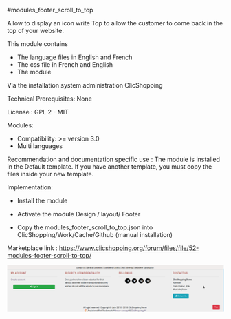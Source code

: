 #modules_footer_scroll_to_top

Allow to display an icon write Top to allow the customer to come back in the top of your website.

This module contains

- The language files in English and French
- The css file in French and English
- The module
  
Via the installation system administration ClicShopping

Technical Prerequisites: None

License : GPL 2 - MIT

Modules:

- Compatibility: >= version 3.0
- Multi languages

Recommendation and documentation specific use :
The module is installed in the Default template.
If you have another template, you must copy the files inside your new template.


Implementation:

- Install the module 
- Activate the module Design / layout/ Footer

- Copy the modules_footer_scroll_to_top.json into ClicShopping/Work/Cache/Github (manual installation)

Marketplace link : https://www.clicshopping.org/forum/files/file/52-modules-footer-scroll-to-top/

![image](https://github.com/ClicShoppingOfficialModulesV3/modules_footer_scroll_to_top/blob/master/ModuleInfosJson/image.png)

